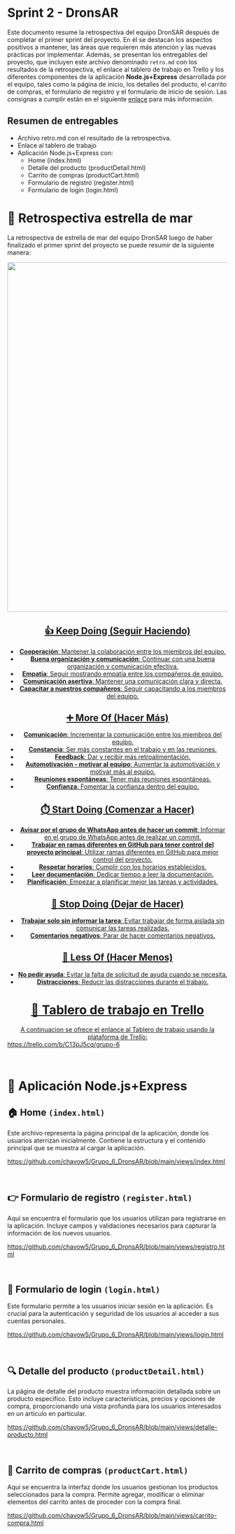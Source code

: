 # Sprint 2 - DronsAR

Este documento resume la retrospectiva del equipo DronSAR después de completar el primer sprint del proyecto. En él se destacan los aspectos positivos a mantener, las áreas que requieren más atención y las nuevas prácticas por implementar. Además, se presentan los entregables del proyecto, que incluyen este archivo denominado ```retro.md``` con los resultados de la retrospectiva, el enlace al tablero de trabajo en Trello y los diferentes componentes de la aplicación **Node.js+Express** desarrollada por el equipo, tales como la página de inicio, los detalles del producto, el carrito de compras, el formulario de registro y el formulario de inicio de sesión. Las consignas a cumplir están en el siguiente [enlace](https://drive.google.com/file/d/1qmrlVIY1rKOGIr-vLzkFzX-BYrdVtRmv/view) para más información. 

## Resumen de entregables
- Archivo retro.md con el resultado de la retrospectiva.
- Enlace al tablero de trabajo
- Aplicación Node.js+Express con:
  - Home (index.html)
  - Detalle del producto (productDetail.html)
  - Carrito de compras (productCart.html)
  - Formulario de registro (register.html)
  - Formulario de login (login.html)




# 🔄 Retrospectiva estrella de mar

La retrospectiva de estrella de mar del equipo DronSAR luego de haber finalizado el primer sprint del proyecto se puede resumir de la siguiente manera:

<a href="https://jamboard.google.com/d/1Gs2wdcw2brC3uuam4NZVb0yCvpyKNdkrMNkCz1aQXNg/edit?usp=sharing" style="display: block; text-align: center;">
<img src="https://img001.prntscr.com/file/img001/MwxO7cRWTjKf2S3NRQeYAg.png" width="800">


## 👍 Keep Doing (Seguir Haciendo)
- **Cooperación**: Mantener la colaboración entre los miembros del equipo.
- **Buena organización y comunicación**: Continuar con una buena organización y comunicación efectiva.
- **Empatía**: Seguir mostrando empatía entre los compañeros de equipo.
- **Comunicación asertiva**: Mantener una comunicación clara y directa.
- **Capacitar a nuestros compañeros**: Seguir capacitando a los miembros del equipo.

## ➕ More Of (Hacer Más)
- **Comunicación**: Incrementar la comunicación entre los miembros del equipo.
- **Constancia**: Ser más constantes en el trabajo y en las reuniones.
- **Feedback**: Dar y recibir más retroalimentación.
- **Automotivación - motivar al equipo**: Aumentar la automotivación y motivar más al equipo.
- **Reuniones espontáneas**: Tener más reuniones espontáneas.
- **Confianza**: Fomentar la confianza dentro del equipo.

## ⏱️ Start Doing (Comenzar a Hacer)
- **Avisar por el grupo de WhatsApp antes de hacer un commit**: Informar en el grupo de WhatsApp antes de realizar un commit.
- **Trabajar en ramas diferentes en GitHub para tener control del proyecto principal**: Utilizar ramas diferentes en GitHub para mejor control del proyecto.
- **Respetar horarios**: Cumplir con los horarios establecidos.
- **Leer documentación**: Dedicar tiempo a leer la documentación.
- **Planificación**: Empezar a planificar mejor las tareas y actividades.

## 🚫 Stop Doing (Dejar de Hacer)
- **Trabajar solo sin informar la tarea**: Evitar trabajar de forma aislada sin comunicar las tareas realizadas.
- **Comentarios negativos**: Parar de hacer comentarios negativos.

## 🎈 Less Of (Hacer Menos)
- **No pedir ayuda**: Evitar la falta de solicitud de ayuda cuando se necesita.
- **Distracciones**: Reducir las distracciones durante el trabajo.

# 📅 Tablero de trabajo en Trello

A continuacion se ofrece el enlance al Tablero de trabajo usando la plataforma de Trello: https://trello.com/b/C13pJ5cq/grupo-6

<br> <!-- Salto de línea -->

# 🚀 Aplicación Node.js+Express 

## 🏠 Home ```(index.html)```

  Este archivo representa la página principal de la aplicación, donde los usuarios aterrizan inicialmente. Contiene la estructura y el contenido principal que se muestra al cargar la aplicación.

  https://github.com/chavow5/Grupo_6_DronsAR/blob/main/views/index.html

<br> <!-- Salto de línea -->

## 👉 Formulario de registro ```(register.html)```

  Aquí se encuentra el formulario que los usuarios utilizan para registrarse en la aplicación. Incluye campos y validaciones necesarios para capturar la información de los nuevos usuarios.

  https://github.com/chavow5/Grupo_6_DronsAR/blob/main/views/registro.html

<br> <!-- Salto de línea -->

## 🔐 Formulario de login ```(login.html)```

  Este formulario permite a los usuarios iniciar sesión en la aplicación. Es crucial para la autenticación y seguridad de los usuarios al acceder a sus cuentas personales.

  https://github.com/chavow5/Grupo_6_DronsAR/blob/main/views/login.html

<br> <!-- Salto de línea -->

## 🔍 Detalle del producto ```(productDetail.html)```

  La página de detalle del producto muestra información detallada sobre un producto específico. Esto incluye características, precios y opciones de compra, proporcionando una vista profunda para los usuarios interesados en un artículo en particular.

  https://github.com/chavow5/Grupo_6_DronsAR/blob/main/views/detalle-producto.html

<br> <!-- Salto de línea -->

## 🛒 Carrito de compras ```(productCart.html)```

  Aquí se encuentra la interfaz donde los usuarios gestionan los productos seleccionados para la compra. Permite agregar, modificar o eliminar elementos del carrito antes de proceder con la compra final.

  https://github.com/chavow5/Grupo_6_DronsAR/blob/main/views/carrito-compra.html

